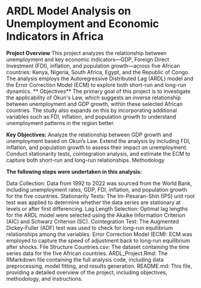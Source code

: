 # ARDL Model Analysis on Unemployment and Economic Indicators in Africa
**Project Overview**
This project analyzes the relationship between unemployment and key economic indicators—GDP, Foreign Direct Investment (FDI), inflation, and population growth—across five African countries: Kenya, Nigeria, South Africa, Egypt, and the Republic of Congo. The analysis employs the Autoregressive Distributed Lag (ARDL) model and the Error Correction Model (ECM) to explore both short-run and long-run dynamics.
**
Objectives**
The primary goal of this project is to investigate the applicability of Okun's Law, which suggests an inverse relationship between unemployment and GDP growth, within these selected African countries. The study also expands on this by incorporating additional variables such as FDI, inflation, and population growth to understand unemployment patterns in the region better.

**Key Objectives:**
Analyze the relationship between GDP growth and unemployment based on Okun’s Law.
Extend the analysis by including FDI, inflation, and population growth to assess their impact on unemployment.
Conduct stationarity tests, cointegration analysis, and estimate the ECM to capture both short-run and long-run relationships.
Methodology

**The following steps were undertaken in this analysis:**

Data Collection: Data from 1992 to 2022 was sourced from the World Bank, including unemployment rates, GDP, FDI, inflation, and population growth for the five countries.
Stationarity Tests: The Im-Pesaran-Shin (IPS) unit root test was applied to determine whether the data series are stationary at levels or after first differencing.
Lag Length Selection: Optimal lag lengths for the ARDL model were selected using the Akaike Information Criterion (AIC) and Schwarz Criterion (SC).
Cointegration Test: The Augmented Dickey-Fuller (ADF) test was used to check for long-run equilibrium relationships among the variables.
Error Correction Model (ECM): ECM was employed to capture the speed of adjustment back to long-run equilibrium after shocks.
File Structure
Countries.csv: The dataset containing the time series data for the five African countries.
ARDL_Project.Rmd: The RMarkdown file containing the full analysis code, including data preprocessing, model fitting, and results generation.
README.md: This file, providing a detailed overview of the project, including objectives, methodology, and instructions.
